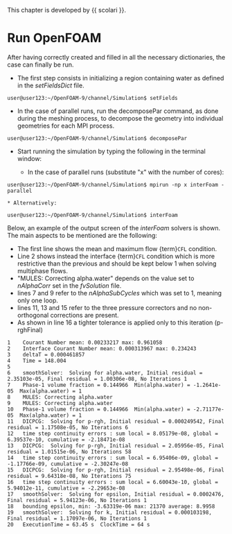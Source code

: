 This chapter is developed by {{ scolari }}.

# Run OpenFOAM

After having correctly created and filled in all the necessary dictionaries, the case can finally be run. 

* The first step consists in initializing a region containing water as defined in the *setFieldsDict* file.

```
user@user123:~/OpenFOAM-9/channel/Simulation$ setFields
```

* In the case of parallel runs, run the decomposePar command, as done during the meshing process, to decompose the geometry into individual geometries for each MPI process.

```
user@user123:~/OpenFOAM-9/channel/Simulation$ decomposePar

```

* Start running the simulation by typing the following in the terminal window:

    * In the case of parallel runs (substitute "x" with the number of cores):

```
user@user123:~/OpenFOAM-9/channel/Simulation$ mpirun -np x interFoam -parallel
```

    * Alternatively:

```
user@user123:~/OpenFOAM-9/channel/Simulation$ interFoam
```

Below, an example of the output screen of the *interFoam* solvers is shown. The main aspects to be mentioned are the following:

* The first line shows the mean and maximum flow {term}`CFL` condition.
* Line 2 shows instead the interface {term}`CFL` condition which is more restrictive than the previous and should be kept below 1 when solving multiphase flows.
* "MULES: Correcting alpha.water" depends on the value set to *nAlphaCorr* set in the *fvSolution* file.
* lines 7 and 9 refer to the *nAlphaSubCycles* which was set to 1, meaning only one loop.
* lines 11, 13 and 15 refer to the three pressure correctors and no non-orthogonal corrections are present.
* As shown in line 16 a tighter tolerance is applied only to this iteration (p-rghFinal)
  
```
1    Courant Number mean: 0.00233217 max: 0.961058
2    Interface Courant Number mean: 0.000313967 max: 0.234243
3    deltaT = 0.000461857
4    Time = 148.004
5 
6    smoothSolver:  Solving for alpha.water, Initial residual = 2.35103e-05, Final residual = 1.00306e-08, No Iterations 1
7    Phase-1 volume fraction = 0.144966  Min(alpha.water) = -1.2641e-05  Max(alpha.water) = 1
8    MULES: Correcting alpha.water
9    MULES: Correcting alpha.water
10   Phase-1 volume fraction = 0.144966  Min(alpha.water) = -2.71177e-05  Max(alpha.water) = 1
11   DICPCG:  Solving for p-rgh, Initial residual = 0.000249542, Final residual = 1.17508e-05, No Iterations 6
12   time step continuity errors : sum local = 8.05179e-08, global = 6.39537e-10, cumulative = -2.18471e-08
13   DICPCG:  Solving for p-rgh, Initial residual = 2.05956e-05, Final residual = 1.01515e-06, No Iterations 58
14   time step continuity errors : sum local = 6.95406e-09, global = -1.17766e-09, cumulative = -2.30247e-08
15   DICPCG:  Solving for p-rgh, Initial residual = 2.95498e-06, Final residual = 9.64318e-08, No Iterations 75
16   time step continuity errors : sum local = 6.60043e-10, global = 5.94012e-11, cumulative = -2.29653e-08
17   smoothSolver:  Solving for epsilon, Initial residual = 0.0002476, Final residual = 5.94123e-06, No Iterations 1
18   bounding epsilon, min: -3.63319e-06 max: 21370 average: 8.9958
19   smoothSolver:  Solving for k, Initial residual = 0.000103198, Final residual = 1.17097e-06, No Iterations 1
20   ExecutionTime = 63.45 s  ClockTime = 64 s
```

